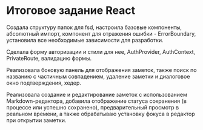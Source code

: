 # Итоговое задание React

Создала структуру папок для fsd, настроила базовые компоненты, абсолютный импорт, компонент для отражения ошибки - ErrorBoundary, установила все необходимые зависимости для разработки.

Сделала форму авторизации и стили для нее, AuthProvider, AuthContext, PrivateRoute, валидацию формы.

Реализовала боковую панель для отображения заметок, также поиск по названию с частичным совпадением, удаление заметки и диалоговое окно подтверждения, хедер.

Реализовала создание и редактирование заметок с использованием Markdown-редактора, добавила отображение статуса сохранения (в процессе или успешно сохранено), предварительный просмотр в реальном времени, а также обрабатываю установку фокуса в редактор при открытии заметки.
